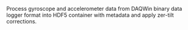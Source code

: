 Process gyroscope and accelerometer data from DAQWin binary data logger format into HDF5 container with metadata and apply zer-tilt corrections.
